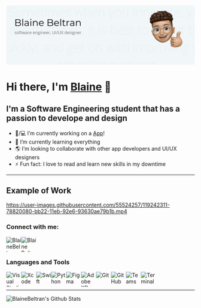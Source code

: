 ![stuff](https://github.com/BlaineBeltran/BlaineBeltran/blob/master/GithubBanner2020.png)

# Hi there, I'm [Blaine][linkedin] 👋

## I'm a Software Engineering student that has a passion to develope and design
- 📱/💻 I’m currently working on a [App][website]!
- 🌱 I’m currently learning everything 
- 🌎 I’m looking to collaborate with other app developers and UI/UX designers
- ⚡ Fun fact: I love to read and learn new skills in my downtime

---

## Example of Work

https://user-images.githubusercontent.com/55524257/119242311-78820080-bb22-11eb-92e6-93630ae79b1b.mp4

### Connect with me:

[<img align="left" alt="BlaineBeltran.com" width="40px" height="40" src="https://user-images.githubusercontent.com/55524257/119241738-56867f00-bb1e-11eb-920f-e52a12508ece.png" />][website]
[<img align="left" alt="Blaine Beltran | LinkedIn" width="40px" height="40" src="https://user-images.githubusercontent.com/55524257/119241728-3eaefb00-bb1e-11eb-9595-ef84a3c99bf5.png" />][linkedin]

<br />
<br />

### Languages and Tools

<img align="left" alt="Visual Studio Code" width="40px" height="40" src="https://user-images.githubusercontent.com/55524257/119241590-31ddd780-bb1d-11eb-87e6-bb3199ad2d16.png" />

<img align="left" alt="Xcode" width="40px" height="40" src="https://user-images.githubusercontent.com/55524257/119241583-27bbd900-bb1d-11eb-9296-e59b2faae169.png" />

<img align="left" alt="Swift" width="40px" height="40" src="https://user-images.githubusercontent.com/55524257/119241704-14f5d400-bb1e-11eb-96f2-cfb5605c7825.png" />

<img align="left" alt="Python" width="40px" height="40" src="https://user-images.githubusercontent.com/55524257/119241719-3060df00-bb1e-11eb-9317-60fae49393a8.png" />

<img align="left" alt="Figma" width="40px" height="40" src="https://user-images.githubusercontent.com/55524257/119241893-5fc41b80-bb1f-11eb-9899-9eee5b5c0cb1.png" />

<img align="left" alt="Adobe XD" width="40px" height="40" src="https://user-images.githubusercontent.com/55524257/119241900-6b174700-bb1f-11eb-8c0d-e6eb594240b4.png" />

<img align="left" alt="Git" width="40px" height="40" src="https://user-images.githubusercontent.com/55524257/119241765-803fa600-bb1e-11eb-8f07-2bc51c373375.png" />

<img align="left" alt="GitHub" width="40px" height="40" src="https://user-images.githubusercontent.com/55524257/119241781-a9603680-bb1e-11eb-97f7-ab4b9e470685.png" />

<img align="left" alt="Teams" width="40px" height="40" src="https://user-images.githubusercontent.com/55524257/119241788-bbda7000-bb1e-11eb-86a6-7e7b25fd7a4a.png" />

<img align="left" alt="Terminal" width="40px" height="40" src="https://user-images.githubusercontent.com/55524257/119241794-c8f75f00-bb1e-11eb-9a67-dd8833677863.png" />

<br />
<br />

---

<img align="left" alt="BlaineBeltran's Github Stats" src="https://github-readme-stats.vercel.app/api?username=BlaineBeltran&show_icons=true&hide_border=true" />





[website]: https://blainebeltran.com
[linkedin]: https://www.linkedin.com/in/blainebeltran/

